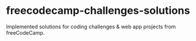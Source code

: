 # freecodecamp-challenges-solutions
Implemented solutions for coding challenges &amp; web app projects from freeCodeCamp.
